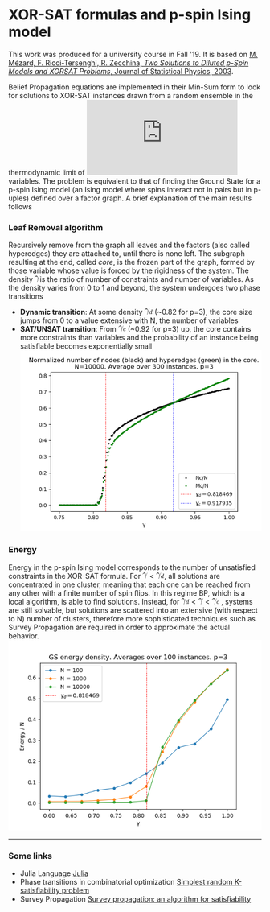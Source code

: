 # XOR-SAT formulas and p-spin Ising model
This work was produced for a university course in Fall '19. 
It is based on [M. Mézard, F. Ricci-Tersenghi, R. Zecchina, *Two Solutions to Diluted p-Spin Models
and XORSAT Problems*, Journal of Statistical Physics, 2003](http://chimera.roma1.infn.it/FEDERICO/Publications_files/2003_JSP_111_505.pdf).

Belief Propagation equations are implemented in their Min-Sum form to look for solutions to XOR-SAT instances drawn from a random ensemble in the thermodynamic limit of ![Ninf](https://latex.codecogs.com/gif.latex?N%5Crightarrow%20%5Cinfty) variables. 
The problem is equivalent to that of finding the Ground State for a p-spin Ising model (an Ising model where spins interact not in pairs but in p-uples) defined over a factor graph.
A brief explanation of the main results follows
### Leaf Removal algorithm
 Recursively remove from the graph all leaves and the factors (also called hyperedges) they are attached to, until there is none left. The subgraph resulting at the end, called *core*, is the frozen part of the graph, formed by those variable whose value is forced by the rigidness of the system.
 The density ![gamma](https://github.com/stecrotti/xorsat/blob/master/latex/gamma.gif?raw=true)is the ratio of number of constraints and number of variables. As the density varies from 0 to 1 and beyond, the system undergoes two phase transitions
 - **Dynamic transition**: At some density ![gammad](https://github.com/stecrotti/xorsat/blob/master/latex/gammad.gif?raw=true) (~0.82 for p=3), the core size jumps from 0 to a value extensive with N, the number of variables 
 - **SAT/UNSAT transition**: From ![gammac](https://github.com/stecrotti/xorsat/blob/master/latex/gammac.gif?raw=true) (~0.92 for p=3) up,  the core contains more constraints than variables and the probability of an instance being satisfiable becomes exponentially small ![core](https://github.com/stecrotti/xorsat/blob/master/images/core.png?raw=true "Core")
 
 ### Energy
 Energy in the p-spin Ising model corresponds to the number of unsatisfied constraints in the XOR-SAT formula. For ![gamma](https://github.com/stecrotti/xorsat/blob/master/latex/gamma.gif?raw=true)  < ![gammad](https://github.com/stecrotti/xorsat/blob/master/latex/gammad.gif?raw=true), all solutions are concentrated in one cluster, meaning that each one can be reached from any other with a finite number of spin flips. In this regime BP, which is a local algorithm, is able to find solutions. Instead, for ![gammad](https://github.com/stecrotti/xorsat/blob/master/latex/gammad.gif?raw=true) < ![gamma](https://github.com/stecrotti/xorsat/blob/master/latex/gamma.gif?raw=true) < ![gammac](https://github.com/stecrotti/xorsat/blob/master/latex/gammac.gif?raw=true) , systems are still solvable, but solutions are scattered into an extensive (with respect to N) number of clusters, therefore more sophisticated techniques such as Survey Propagation are required in order
to approximate the actual behavior.
![energy](https://github.com/stecrotti/xorsat/blob/master/images/energy_light.png?raw=true  "Energy")
 
 ------------
 ### Some links
 - Julia Language [Julia](https://julialang.org/)
- Phase transitions in combinatorial optimization [Simplest random K-satisfiability problem](https://arxiv.org/abs/cond-mat/0011181)
- Survey Propagation [Survey propagation: an algorithm for satisfiability](https://arxiv.org/abs/cs/0212002)


 
 

  
 


<!--stackedit_data:
eyJoaXN0b3J5IjpbLTM1NDcwMTg4OCwxMzg4NzIwMjIxLDk2Nz
gxODUwMCwtMTgyMDI0MjE4MiwxMjAzMjE5MjQzLC05ODIwNjk0
OTAsNDM2OTI5MjYyLC01MTcxMDYzNiwtMTEzNTU2NzIzNSwtOD
E3NDczNDk1LDE0NTM3NTU5MjQsMTU0MzMzMTYxNCwyMTIyNzA3
OTc0LC0xMjcwMzIxMTI5LC0xOTIzNzYxOTYwLDI3MDQzOTYzOC
wtNDg0ODYxMTM5LDExMjQzMzQ2MzEsLTk1NTgwNTg0MSwtMjA5
Njc4OTIyMF19
-->